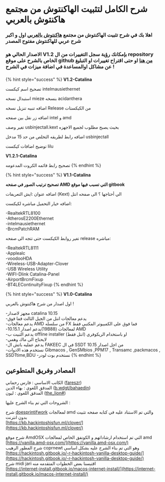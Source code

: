 # شرح الكامل لتثبيت الهاكنتوش من مجتمع هاكنتوش بالعربي

### اهلا بك في شرح تثبيت الهاكنتوش من مجتمع [هاكنتوش بالعربي](https://هاكنتوش.com) اول و اكبر شرح عربي للهاكنتوش مفتوح المصدر 

### **الاصدار الحالي ه**و V1.2 بإمكانك رؤية سجل التغييرات من ال repository الخاص بالشرح على موقع github [من هنا](https://github.com/ARhackintosh/ARtutorial/releases)  او حتى اقتراح تغييرات او التبليغ عن مشاكل اوالمساعدة في اضافة ميزات في الشرح !

### 

{% hint style="success" %}
**V1.2-Catalina**

تصحيح اسم كيكست intelmausiethernet 

استبدال نسخه mieze بنسخه acidanthera

اضافه تنبيه تنزيل نسخه Release من الكيكستات

اضافه زر نقل بين صفحه intel و amd

تغير وصف usbinjectall.kext بحيث يصبح مطلوب لجميع الاجهزه

اضافه رابط لطريقه التخلص من حد 15 مدخل usbinjectall

توضيح اضافات كيكست lilu

**V1.2.1-Catalina**

تصحيح رابط قائمه الكروت المدعومه
{% endhint %}



{% hint style="success" %}
**V1.1-Catalina**

**تصحيح ترتيب الصور في صفحه AMD التي تسبب فيها موقع gitbook**

اضافه عنوان :ايش التعريفات \(Kext\) الي أحتاجها ؟ الى صفحه انتل

اضافه خيار التحميل مباشره لكيكست: 

  
-RealtekRTL8100  
-AtherosE2200Ethernet  
-intelmausiethernet  
-BrcmPatchRAM

تغير روابط الكيكست حتى تتجه الى صفحه release مباشره:



-RealtekRTL8111  
-Applealc   
-voodooHDA  
-Wireless-USB-Adapter-Clover   
-USB Wireless Utility   
-WIFI-Dlink Catalina-Panel  
-AirportBrcmFixup  
-BT4LEContinuityFixup
{% endhint %}

{% hint style="success" %}
**V1.0-Catalina** 

اول اصدار من شرح هاكنتوش بالعربي !

-مجهز لاصدار catalina 10.15  
-يدعم معالجات انتل من الجيل الثالث فما فوق  
-يدعم معالجات AMD من سلسله FX فما فوق على الكمبيوتر المكتبي فقط  
-يدعم اصدار 10.15.1\(19B88\) لمعالجات AMD   
-يدعم الثبيت ب offline installer او باستخدام الريكوفري \(انتل فقط\)   
-لايحتاج الى ماك وهمي  
-يدعم عمليه باتش ال FAKEEC في ال SSDT من اجل اصدار 10.15   
-نستخدم هذه الادوات Gibmacos , GenSMbios ,PPM17 , Transamc ,packmacos , SSDTtime,BDU -نستخدم بوت لودر 
{% endhint %}

##  المصادر وفريق المتطوعين

الكاتب الاساسي : فارس رحماني \([fareszr](https://هاكنتوش.com/members/fareszr.2/)\)  
المدقق اللغوي : بهاء الدين \([b.wdgt/bahaedin](https://هاكنتوش.com/members/bahaedin.3/)\)  
المدقق اللغوي :  ليون \([the\_lion\#](https://هاكنتوش.com/members/the_lion.12/)\)

الشروحات التي تم بناء الشرح عليها :

شرح [doesprintifwork](https://github.com/doesprintfwork) لمعالجات amd والتي تم الاستناد عليه في كتابه صفحه تثبيت بدون انترنت  
[https://kb.hackintoshisfun.ml/clover/](https://kb.hackintoshisfun.ml/clover/)

شرح موقع AmdOSX التي تم استخدام ارشاداتهم و الكونفق الخاص لمعالجات amd  
[https://vanilla.amd-osx.com/](https://vanilla.amd-osx.com/)  
شرح المطور الرهيب coprnewt وهو التي تم بناء الشرح عليه بشكل اساسي  
[https://hackintosh.gitbook.io/-r-hackintosh-vanilla-desktop-guide/](https://hackintosh.gitbook.io/-r-hackintosh-vanilla-desktop-guide/)  
شرح midi jari اقتبسنا بعض الخطوات المتقدمه منه  
[https://internet-install.gitbook.io/macos-internet-install/](https://internet-install.gitbook.io/macos-internet-install/)

